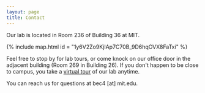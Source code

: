 ```yaml
---
layout: page
title: Contact
---
```


Our lab is located in Room 236 of Building 36 at MIT. 

{% include map.html id = "1y6V2Zo9KjIAp7C70B_9D6hqOVX8FaTxi" %}

Feel free to stop by for lab tours, or come knock on our office door in the adjacent building (Room 269 in Building 26). If you don't happen to be close to campus, you take a [virtual tour](http://www.lindau-repository.org/nobellabs360/ca_wolfgangketterle/index.html) of our lab anytime.

You can reach us for questions at bec4 \[at\] mit.edu.